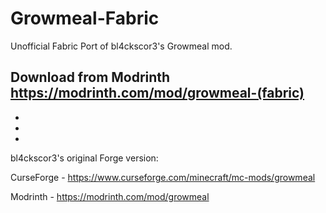 # Growmeal-Fabric

Unofficial Fabric Port of bl4ckscor3's Growmeal mod.

Download from Modrinth
https://modrinth.com/mod/growmeal-(fabric)
-
-
-
-
bl4ckscor3's original Forge version:

CurseForge - https://www.curseforge.com/minecraft/mc-mods/growmeal

Modrinth - https://modrinth.com/mod/growmeal
